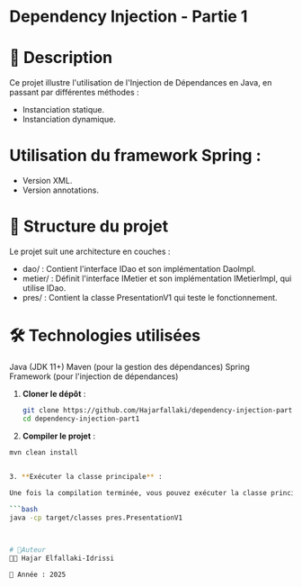 # Dependency Injection - Partie 1

# 📌 Description
Ce projet illustre l'utilisation de l'Injection de Dépendances en Java, en passant par différentes méthodes :


 * Instanciation statique.
 * Instanciation dynamique.

# Utilisation du framework Spring :
 * Version XML.
 * Version annotations.

# 📂 Structure du projet
Le projet suit une architecture en couches :

 * dao/ : Contient l'interface IDao et son implémentation DaoImpl.
 * metier/ : Définit l'interface IMetier et son implémentation IMetierImpl, qui utilise IDao.
 * pres/ : Contient la classe PresentationV1 qui teste le fonctionnement.

# 🛠️ Technologies utilisées
Java (JDK 11+)
Maven (pour la gestion des dépendances)
Spring Framework (pour l'injection de dépendances)

1. **Cloner le dépôt** :
   
   ```bash
   git clone https://github.com/Hajarfallaki/dependency-injection-part1.git
   cd dependency-injection-part1


 2. **Compiler le projet** :
    
```bash
mvn clean install

 
3. **Exécuter la classe principale** :

Une fois la compilation terminée, vous pouvez exécuter la classe principale `pres.PresentationV1` en utilisant la commande suivante :

```bash
java -cp target/classes pres.PresentationV1



# 📜Auteur
👩‍💻 Hajar Elfallaki-Idrissi

📅 Année : 2025

